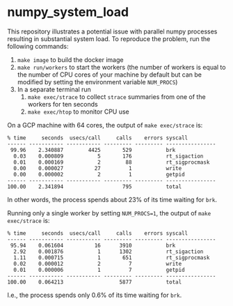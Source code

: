# numpy_system_load

This repository illustrates a potential issue with parallel numpy processes resulting in substantial system load. To reproduce the problem, run the following commands:

1. `make image` to build the docker image
2. `make run/workers` to start the workers (the number of workers is equal to the number of CPU cores of your machine by default but can be modified by setting the environment variable `NUM_PROCS`)
3. In a separate terminal run
    1. `make exec/strace` to collect `strace` summaries from one of the workers for ten seconds
    2. `make exec/htop` to monitor CPU use

On a GCP machine with 64 cores, the output of `make exec/strace` is:

```
% time     seconds  usecs/call     calls    errors syscall
------ ----------- ----------- --------- --------- ----------------
 99.96    2.340887        4425       529           brk
  0.03    0.000809           5       176           rt_sigaction
  0.01    0.000169           2        88           rt_sigprocmask
  0.00    0.000027          27         1           write
  0.00    0.000002           2         1           getpid
------ ----------- ----------- --------- --------- ----------------
100.00    2.341894                   795           total
```

In other words, the process spends about 23% of its time waiting for `brk`.

Running only a single worker by setting `NUM_PROCS=1`, the output of `make exec/strace` is:

```
% time     seconds  usecs/call     calls    errors syscall
------ ----------- ----------- --------- --------- ----------------
 95.94    0.061604          16      3910           brk
  2.92    0.001876           1      1302           rt_sigaction
  1.11    0.000715           1       651           rt_sigprocmask
  0.02    0.000012           2         7           write
  0.01    0.000006           1         7           getpid
------ ----------- ----------- --------- --------- ----------------
100.00    0.064213                  5877           total
```

I.e., the process spends only 0.6% of its time waiting for `brk`.

